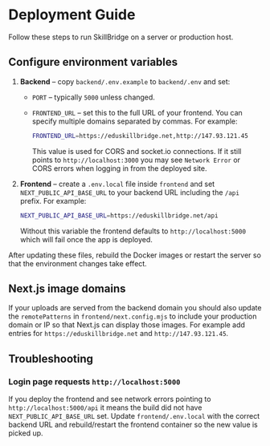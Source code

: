 # Deployment Guide

Follow these steps to run SkillBridge on a server or production host.

## Configure environment variables

1. **Backend** – copy `backend/.env.example` to `backend/.env` and set:
   - `PORT` – typically `5000` unless changed.
   - `FRONTEND_URL` – set this to the full URL of your frontend. You can
     specify multiple domains separated by commas. For example:
     
     ```bash
     FRONTEND_URL=https://eduskillbridge.net,http://147.93.121.45
     ```
     
     This value is used for CORS and socket.io connections. If it still points to
     `http://localhost:3000` you may see `Network Error` or CORS errors when
     logging in from the deployed site.

2. **Frontend** – create a `.env.local` file inside `frontend` and set
   `NEXT_PUBLIC_API_BASE_URL` to your backend URL including the `/api` prefix.
   For example:
   
   ```bash
   NEXT_PUBLIC_API_BASE_URL=https://eduskillbridge.net/api
   ```
   
   Without this variable the frontend defaults to `http://localhost:5000` which
   will fail once the app is deployed.

After updating these files, rebuild the Docker images or restart the server so
that the environment changes take effect.

## Next.js image domains

If your uploads are served from the backend domain you should also update the
`remotePatterns` in `frontend/next.config.mjs` to include your production domain
or IP so that Next.js can display those images. For example add entries for
`https://eduskillbridge.net` and `http://147.93.121.45`.

## Troubleshooting

### Login page requests `http://localhost:5000`

If you deploy the frontend and see network errors pointing to
`http://localhost:5000/api` it means the build did not have
`NEXT_PUBLIC_API_BASE_URL` set.  Update `frontend/.env.local` with the correct
backend URL and rebuild/restart the frontend container so the new value is
picked up.
